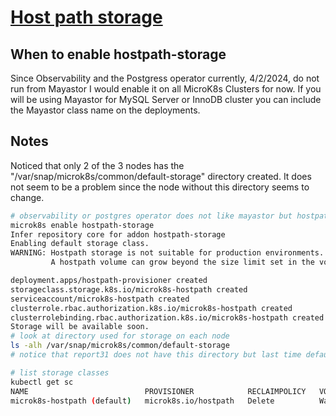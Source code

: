 # **[Host path storage](https://microk8s.io/docs/addon-hostpath-storage)**

## When to enable hostpath-storage

Since Observability and the Postgress operator currently, 4/2/2024, do not run from Mayastor I would enable it on all MicroK8s Clusters for now. If you will be using Mayastor for MySQL Server or InnoDB cluster you can include the Mayastor class name on the deployments.

## Notes

Noticed that only 2 of the 3 nodes has the "/var/snap/microk8s/common/default-storage" directory created. It does not seem to be a problem since the node without this directory seems to change.

```bash
# observability or postgres operator does not like mayastor but hostpath storage works
microk8s enable hostpath-storage
Infer repository core for addon hostpath-storage
Enabling default storage class.
WARNING: Hostpath storage is not suitable for production environments.
         A hostpath volume can grow beyond the size limit set in the volume claim manifest.

deployment.apps/hostpath-provisioner created
storageclass.storage.k8s.io/microk8s-hostpath created
serviceaccount/microk8s-hostpath created
clusterrole.rbac.authorization.k8s.io/microk8s-hostpath created
clusterrolebinding.rbac.authorization.k8s.io/microk8s-hostpath created
Storage will be available soon.
# look at directory used for storage on each node
ls -alh /var/snap/microk8s/common/default-storage
# notice that report31 does not have this directory but last time default storage was enabled it was reports32 which did not have the storage directory.

# list storage classes
kubectl get sc          
NAME                          PROVISIONER            RECLAIMPOLICY   VOLUMEBINDINGMODE      ALLOWVOLUMEEXPANSION   AGE
microk8s-hostpath (default)   microk8s.io/hostpath   Delete          WaitForFirstConsumer   false                  7m52s


```
